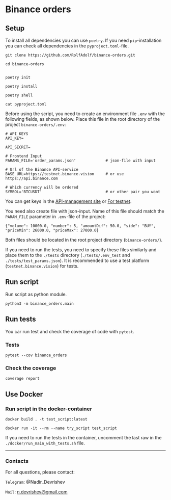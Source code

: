 # Binance orders

## Setup

To install all dependencies you can use `poetry`. If you need `pip`-installation you can check
all dependencies in the `pyproject.toml`-file.

```commandline
git clone https://github.com/RolfAdolf/binance-orders.git

cd binance-orders


poetry init

poetry install

poetry shell

cat pyproject.toml
```

Before using the script, you need to create an environment file `.env` with the following fields, 
as shown below. Place this file in the root directory of the project
`binance-orders/.env`:
```commandline
# API KEYS
API_KEY=                                    
                            
API_SECRET=

# Frontend Input
PARAMS_FILE='order_params.json'             # json-file with input

# Url of the Binance API-service
BASE_URL=https://testnet.binance.vision     # or use https://api.binance.com

# Which currency will be ordered
SYMBOL='BTCUSDT'                            # or other pair you want 
```

You can get keys in the 
[API-management site](https://www.binance.com/en/my/settings/api-management)
or [For testnet](https://testnet.binance.vision/key/generate).

You need also create file with json-input. Name of this file should match the `PARAM_FILE` 
parameter in `.env`-file of the project:
```commandline
{"volume": 10000.0, "number": 5, "amountDif": 50.0, "side": "BUY", "priceMin": 26000.0, "priceMax": 27000.0}
```

Both files should be located in the root project directory (`binance-orders/`).

If you need to run the tests, you need to specify these files similarly 
and place them to the `./tests` directory 
(`./tests/.env_test` and `./tests/test_params.json`).
It is recommended to use a test platform (`testnet.binance.vision`) for tests.


## Run script

Run script as python module.

```commandline
python3 -m binance_orders.main
```

## Run tests

You car run test and check the coverage of code with `pytest`.

### Tests
```commandline
pytest --cov binance_orders
```

### Check the coverage
```commandline
coverage report
```

## Use Docker

### Run script in the docker-container

```commandline
docker build . -t test_script:latest

docker run -it --rm --name try_script test_script
```

If you need to run the tests in the container, uncomment the last raw
in the `./docker/run_main_with_tests.sh` file.

***
### Contacts
For all questions, please contact:

`Telegram`: @Nadir_Devrishev


`Mail`: n.devrishev@gmail.com